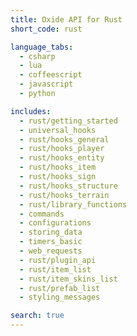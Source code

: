 ```yaml
---
title: Oxide API for Rust
short_code: rust

language_tabs:
  - csharp
  - lua
  - coffeescript
  - javascript
  - python

includes:
  - rust/getting_started
  - universal_hooks
  - rust/hooks_general
  - rust/hooks_player
  - rust/hooks_entity
  - rust/hooks_item
  - rust/hooks_sign
  - rust/hooks_structure
  - rust/hooks_terrain
  - rust/library_functions
  - commands
  - configurations
  - storing_data
  - timers_basic
  - web_requests
  - rust/plugin_api
  - rust/item_list
  - rust/item_skins_list
  - rust/prefab_list
  - styling_messages

search: true
---
```


